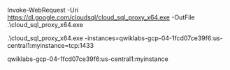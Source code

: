 Invoke-WebRequest -Uri https://dl.google.com/cloudsql/cloud_sql_proxy_x64.exe -OutFile .\cloud_sql_proxy_x64.exe


.\cloud_sql_proxy_x64.exe -instances=qwiklabs-gcp-04-1fcd07ce39f6:us-central1:myinstance=tcp:1433

qwiklabs-gcp-04-1fcd07ce39f6:us-central1:myinstance
